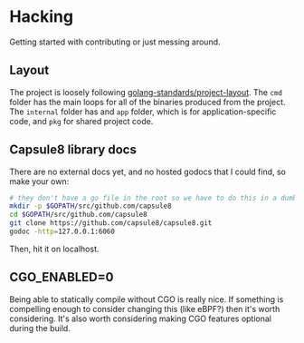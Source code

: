 # Hacking

Getting started with contributing or just messing around.

## Layout

The project is loosely following [golang-standards/project-layout](https://github.com/golang-standards/project-layout). The `cmd` folder has the main loops for all of the binaries produced from the project. The `internal` folder has and `app` folder, which is for application-specific code, and `pkg` for shared project code.

## Capsule8 library docs

There are no external docs yet, and no hosted godocs that I could find, so make your own:

``` bash
# they don't have a go file in the root so we have to do this in a dumb way I think
mkdir -p $GOPATH/src/github.com/capsule8
cd $GOPATH/src/github.com/capsule8
git clone https://github.com/capsule8/capsule8.git
godoc -http=127.0.0.1:6060
```

Then, hit it on localhost.

## CGO_ENABLED=0

Being able to statically compile without CGO is really nice. If something is compelling enough to consider changing this (like eBPF?) then it's worth considering. It's also worth considering making CGO features optional during the build.